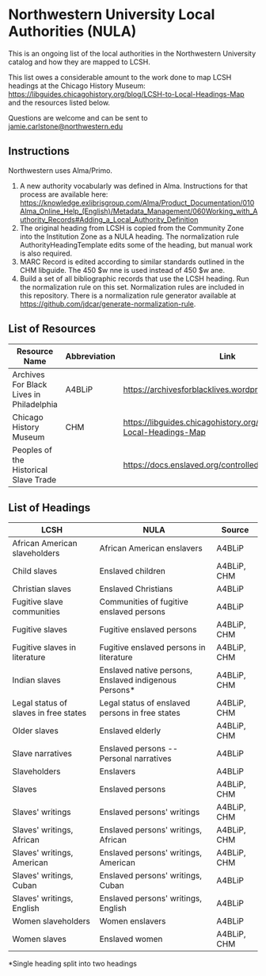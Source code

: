 # Northwestern University Local Authorities (NULA)

This is an ongoing list of the local authorities in the Northwestern University catalog and how they are mapped to LCSH.

This list owes a considerable amount to the work done to map LCSH headings at the Chicago History Museum: https://libguides.chicagohistory.org/blog/LCSH-to-Local-Headings-Map and the resources listed below. 

Questions are welcome and can be sent to jamie.carlstone@northwestern.edu

## Instructions
Northwestern uses Alma/Primo. 
1. A new authority vocabularly was defined in Alma. Instructions for that process are available here: https://knowledge.exlibrisgroup.com/Alma/Product_Documentation/010Alma_Online_Help_(English)/Metadata_Management/060Working_with_Authority_Records#Adding_a_Local_Authority_Definition 
2. The original heading from LCSH is copied from the Community Zone into the Institution Zone as a NULA heading. The normalization rule AuthorityHeadingTemplate edits some of the heading, but manual work is also required.
3. MARC Record is edited according to similar standards outlined in the CHM libguide. The 450 $w nne is used instead of 450 $w ane.
4. Build a set of all bibliographic records that use the LCSH heading. Run the normalization rule on this set. Normalization rules are included in this repository. There is a normalization rule generator available at https://github.com/jdcar/generate-normalization-rule. 
 
## List of Resources
| Resource Name | Abbreviation | Link |
| ------ | ----- | ------ |
| Archives For Black Lives in Philadelphia | A4BLiP | https://archivesforblacklives.wordpress.com/resources/
| Chicago History Museum | CHM | https://libguides.chicagohistory.org/blog/LCSH-to-Local-Headings-Map
| Peoples of the Historical Slave Trade | | https://docs.enslaved.org/controlledVocabulary/ | 

 
## List of Headings
| LCSH | NULA | Source
| ----------- | ----------- | ---------- |
| African American slaveholders | African American enslavers | A4BLiP |
| Child slaves | Enslaved children | A4BLiP, CHM |
| Christian slaves | Enslaved Christians | A4BLiP |
| Fugitive slave communities | Communities of fugitive enslaved persons | A4BLiP |
| Fugitive slaves | Fugitive enslaved persons | A4BLiP, CHM |
| Fugitive slaves in literature | Fugitive enslaved persons in literature | A4BLiP, CHM |
| Indian slaves | Enslaved native persons, Enslaved indigenous Persons* | A4BLiP, CHM |
| Legal status of slaves in free states | Legal status of enslaved persons in free states | A4BLiP, CHM |
| Older slaves | Enslaved elderly | A4BLiP, CHM |
| Slave narratives | Enslaved persons -- Personal narratives | A4BLiP |
| Slaveholders | Enslavers | A4BLiP |
| Slaves | Enslaved persons | A4BLiP, CHM |
| Slaves' writings | Enslaved persons' writings | A4BLiP, CHM |
| Slaves' writings, African | Enslaved persons' writings, African | A4BLiP, CHM |
| Slaves' writings, American | Enslaved persons' writings, American | A4BLiP, CHM |
| Slaves' writings, Cuban | Enslaved persons' writings, Cuban | A4BLiP |
| Slaves' writings, English | Enslaved persons' writings, English | A4BLiP |
| Women slaveholders | Women enslavers | A4BLiP |
| Women slaves | Enslaved women | A4BLiP, CHM |

*Single heading split into two headings